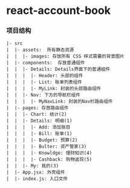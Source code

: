 # react-account-book

### 项目结构

    |- src
    |  |- assets:  所有静态资源
    |  |  |- images: 存放所有 CSS 样式需要的背景图片
    |  |- components:  存放普通组件
    |  |  |- Details: Details界面下的普通組件
    |  |  |  |- Header: 头部的组件
    |  |  |  |- List: 账单列表组件
    |  |  |  |- MyLink: 封装的头部路由组件
    |  |  |- Nav: 下方的导航栏组件
    |  |  |  |- MyNavLink: 封装的Nav栏路由组件
    |  |- pages: 存放路由组件
    |  |  |- Chart: 统计(2)
    |  |  |- Details: 明细(1)
    |  |  |  |- Add: 添加账目
    |  |  |  |- Bill: 账单(1)
    |  |  |  |- Budget: 预算(2)
    |  |  |  |- Bulter: 资产管家(3)
    |  |  |  |- Knowldge: 理财知识(4)
    |  |  |  |- Cashback: 购物返现(5)
    |  |  |- My: 我的(3)
    |  |- App.jsx: 外壳组件
    |  |- index.js: 入口文件